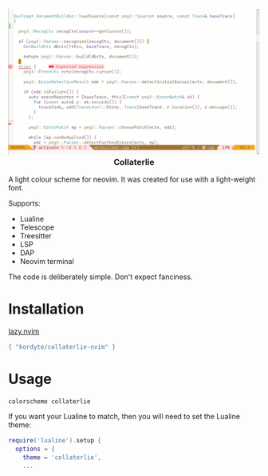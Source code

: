<h3 align="center">
<img src="https://github.com/kordyte/collaterlie-nvim/blob/images/collaterlie240925.png" width="800" alt="Screenshot"/><br/>
Collaterlie
</h3>

A light colour scheme for neovim. It was created for use with a light-weight font.

Supports:
   * Lualine
   * Telescope
   * Treesitter
   * LSP
   * DAP
   * Neovim terminal

The code is deliberately simple. Don't expect fanciness.

# Installation
[lazy.nvim](https://github.com/folke/lazy.nvim)
```lua
{ "kordyte/collaterlie-nvim" }
```

# Usage

```vim
colorscheme collaterlie 
```

If you want your Lualine to match, then you will need to set the Lualine theme:
```lua
require('lualine').setup {
  options = {
    theme = 'collaterlie',
    ...
```
